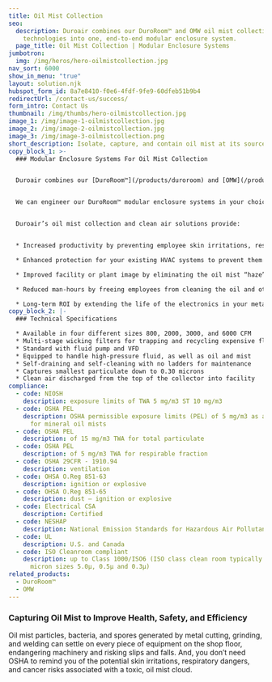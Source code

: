 ```yaml
---
title: Oil Mist Collection
seo:
  description: Duroair combines our DuroRoom™ and OMW oil mist collection
    technologies into one, end-to-end modular enclosure system.
  page_title: Oil Mist Collection | Modular Enclosure Systems
jumbotron:
  img: /img/heros/hero-oilmistcollection.jpg
nav_sort: 6000
show_in_menu: "true"
layout: solution.njk
hubspot_form_id: 8a7e8410-f0e6-4fdf-9fe9-60dfeb51b9b4
redirectUrl: /contact-us/success/
form_intro: Contact Us
thumbnail: /img/thumbs/hero-oilmistcollection.jpg
image_1: /img/image-1-oilmistcollection.jpg
image_2: /img/image-2-oilmistcollection.jpg
image_3: /img/image-3-oilmistcollection.png
short_description: Isolate, capture, and contain oil mist at its source in one ambient system.
copy_block_1: >-
  ### Modular Enclosure Systems For Oil Mist Collection


  Duroair combines our [DuroRoom™](/products/duroroom) and [OMW](/products/omw) oil mist collection technologies into one, end-to-end source capture and ambient system.


  We can engineer our DuroRoom™ modular enclosure systems in your choice of size, shape, and dimensions to surround your robotics and CNC machinery with an oil mist collection system to cost-effectively isolate, capture, and contain tiny oil mist contaminants.


  Duroair’s oil mist collection and clean air solutions provide:


  * Increased productivity by preventing employee skin irritations, respiratory illnesses, and slip-and-fall accidents

  * Enhanced protection for your existing HVAC systems to prevent them from choking on oil mist particles and creating a foul, hazardous environment

  * Improved facility or plant image by eliminating the oil mist “haze” that can be unattractive to potential customers and visitors

  * Reduced man-hours by freeing employees from cleaning the oil and other impurities from machines and other shop floor equipment

  * Long-term ROI by extending the life of the electronics in your metalworking machines
copy_block_2: |-
  ### Technical Specifications

  * Available in four different sizes 800, 2000, 3000, and 6000 CFM
  * Multi-stage wicking filters for trapping and recycling expensive fluids
  * Standard with fluid pump and VFD
  * Equipped to handle high-pressure fluid, as well as oil and mist
  * Self-draining and self-cleaning with no ladders for maintenance
  * Captures smallest particulate down to 0.30 microns
  * Clean air discharged from the top of the collector into facility
compliance:
  - code: NIOSH
    description: exposure limits of TWA 5 mg/m3 ST 10 mg/m3
  - code: OSHA PEL
    description: OSHA permissible exposure limits (PEL) of 5 mg/m3 as an 8-hour TWA
      for mineral oil mists
  - code: OSHA PEL
    description: of 15 mg/m3 TWA for total particulate
  - code: OSHA PEL
    description: of 5 mg/m3 TWA for respirable fraction
  - code: OSHA 29CFR - 1910.94
    description: ventilation
  - code: OHSA O.Reg 851-63
    description: ignition or explosive
  - code: OHSA O.Reg 851-65
    description: dust – ignition or explosive
  - code: Electrical CSA
    description: Certified
  - code: NESHAP
    description: National Emission Standards for Hazardous Air Pollutants
  - code: UL
    description: U.S. and Canada
  - code: ISO Cleanroom compliant
    description: up to Class 1000/ISO6 (ISO class clean room typically measures
      micron sizes 5.0µ, 0.5µ and 0.3µ)
related_products:
  - DuroRoom™
  - OMW
---
```

### Capturing Oil Mist to Improve Health, Safety, and Efficiency

Oil mist particles, bacteria, and spores generated by metal cutting, grinding, and welding can settle on every piece of equipment on the shop floor, endangering machinery and risking slips and falls. And, you don’t need OSHA to remind you of the potential skin irritations, respiratory dangers, and cancer risks associated with a toxic, oil mist cloud.
